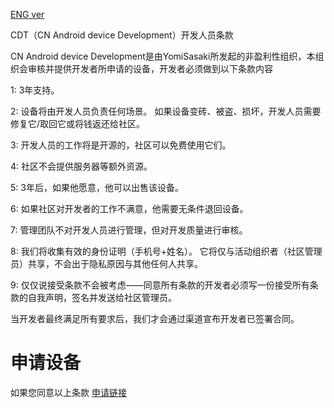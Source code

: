 [ENG ver](https://github.com/CN-Android-device-Development/official_devices/READMEENG.md)

CDT（CN Android device Development）开发人员条款

CN Android device Development是由YomiSasaki所发起的非盈利性组织，本组织会审核并提供开发者所申请的设备，开发者必须做到以下条款内容

1: 3年支持。

2: 设备将由开发人员负责任何场景。 如果设备变砖、被盗、损坏，开发人员需要修复它/取回它或将钱返还给社区。

3: 开发人员的工作将是开源的，社区可以免费使用它们。

4: 社区不会提供服务器等额外资源。

5: 3年后，如果他愿意，他可以出售该设备。

6: 如果社区对开发者的工作不满意，他需要无条件退回设备。

7: 管理团队不对开发人员进行管理，但对开发质量进行审核。

8: 我们将收集有效的身份证明（手机号+姓名）。 它将仅与活动组织者（社区管理员）共享，不会出于隐私原因与其他任何人共享。

9: 仅仅说接受条款不会被考虑——同意所有条款的开发者必须写一份接受所有条款的自我声明，签名并发送给社区管理员。

当开发者最终满足所有要求后，我们才会通过渠道宣布开发者已签署合同。


# 申请设备
如果您同意以上条款 [申请链接](https://github.com/CN-Android-device-Development/official_devices/issues/1)
